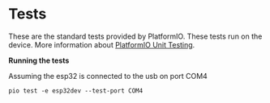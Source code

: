 # Tests

These are the standard tests provided by PlatformIO.  These tests run on the
device. More information about [PlatformIO Unit Testing].

__Running the tests__

Assuming the esp32 is connected to the usb on port COM4
```
pio test -e esp32dev --test-port COM4
```


[PlatformIO Unit Testing]:https://docs.platformio.org/page/plus/unit-testing.html